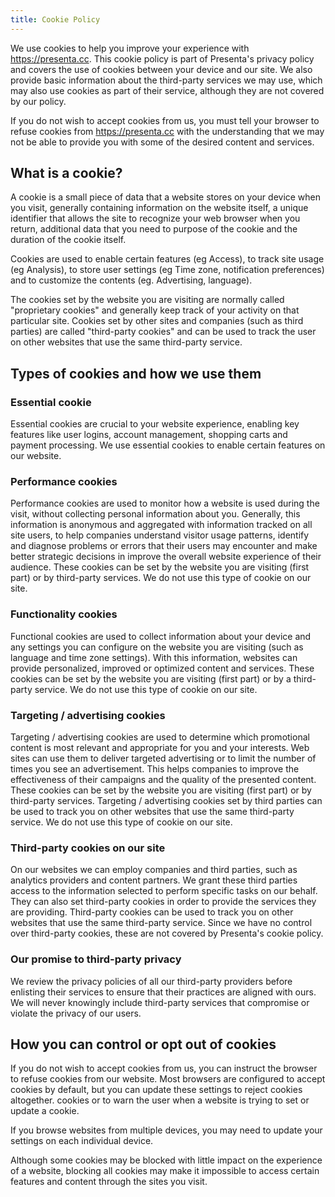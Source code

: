 ```yaml
---
title: Cookie Policy
---
```



We use cookies to help you improve your experience with https://presenta.cc. This cookie policy is part of Presenta's privacy policy and covers the use of cookies between your device and our site. We also provide basic information about the third-party services we may use, which may also use cookies as part of their service, although they are not covered by our policy.

If you do not wish to accept cookies from us, you must tell your browser to refuse cookies from https://presenta.cc with the understanding that we may not be able to provide you with some of the desired content and services.

## What is a cookie?

A cookie is a small piece of data that a website stores on your device when you visit, generally containing information on the website itself, a unique identifier that allows the site to recognize your web browser when you return, additional data that you need to purpose of the cookie and the duration of the cookie itself.

Cookies are used to enable certain features (eg Access), to track site usage (eg Analysis), to store user settings (eg Time zone, notification preferences) and to customize the contents (eg. Advertising, language).

The cookies set by the website you are visiting are normally called "proprietary cookies" and generally keep track of your activity on that particular site. Cookies set by other sites and companies (such as third parties) are called "third-party cookies" and can be used to track the user on other websites that use the same third-party service.

## Types of cookies and how we use them

### Essential cookie

Essential cookies are crucial to your website experience, enabling key features like user logins, account management, shopping carts and payment processing. We use essential cookies to enable certain features on our website.

### Performance cookies

Performance cookies are used to monitor how a website is used during the visit, without collecting personal information about you. Generally, this information is anonymous and aggregated with information tracked on all site users, to help companies understand visitor usage patterns, identify and diagnose problems or errors that their users may encounter and make better strategic decisions in improve the overall website experience of their audience. These cookies can be set by the website you are visiting (first part) or by third-party services. We do not use this type of cookie on our site.

### Functionality cookies

Functional cookies are used to collect information about your device and any settings you can configure on the website you are visiting (such as language and time zone settings). With this information, websites can provide personalized, improved or optimized content and services. These cookies can be set by the website you are visiting (first part) or by a third-party service. We do not use this type of cookie on our site.

### Targeting / advertising cookies

Targeting / advertising cookies are used to determine which promotional content is most relevant and appropriate for you and your interests. Web sites can use them to deliver targeted advertising or to limit the number of times you see an advertisement. This helps companies to improve the effectiveness of their campaigns and the quality of the presented content. These cookies can be set by the website you are visiting (first part) or by third-party services. Targeting / advertising cookies set by third parties can be used to track you on other websites that use the same third-party service. We do not use this type of cookie on our site.

### Third-party cookies on our site

On our websites we can employ companies and third parties, such as analytics providers and content partners. We grant these third parties access to the information selected to perform specific tasks on our behalf. They can also set third-party cookies in order to provide the services they are providing. Third-party cookies can be used to track you on other websites that use the same third-party service. Since we have no control over third-party cookies, these are not covered by Presenta's cookie policy.

### Our promise to third-party privacy

We review the privacy policies of all our third-party providers before enlisting their services to ensure that their practices are aligned with ours. We will never knowingly include third-party services that compromise or violate the privacy of our users.

## How you can control or opt out of cookies

If you do not wish to accept cookies from us, you can instruct the browser to refuse cookies from our website. Most browsers are configured to accept cookies by default, but you can update these settings to reject cookies altogether. cookies or to warn the user when a website is trying to set or update a cookie.

If you browse websites from multiple devices, you may need to update your settings on each individual device.

Although some cookies may be blocked with little impact on the experience of a website, blocking all cookies may make it impossible to access certain features and content through the sites you visit.